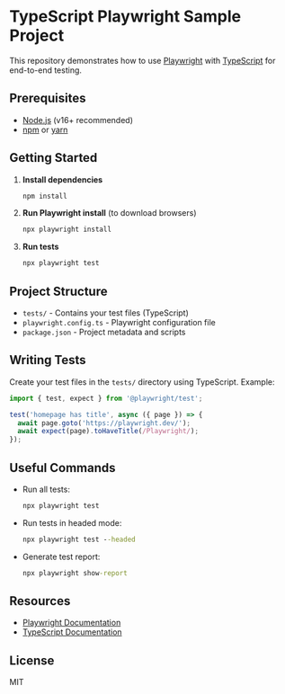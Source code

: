 # TypeScript Playwright Sample Project

This repository demonstrates how to use [Playwright](https://playwright.dev/) with [TypeScript](https://www.typescriptlang.org/) for end-to-end testing.

## Prerequisites

- [Node.js](https://nodejs.org/) (v16+ recommended)
- [npm](https://www.npmjs.com/) or [yarn](https://yarnpkg.com/)

## Getting Started

1. **Install dependencies**

   ```cmd
   npm install
   ```

2. **Run Playwright install** (to download browsers)

   ```cmd
   npx playwright install
   ```

3. **Run tests**

   ```cmd
   npx playwright test
   ```

## Project Structure

- `tests/` - Contains your test files (TypeScript)
- `playwright.config.ts` - Playwright configuration file
- `package.json` - Project metadata and scripts

## Writing Tests

Create your test files in the `tests/` directory using TypeScript. Example:

```typescript
import { test, expect } from '@playwright/test';

test('homepage has title', async ({ page }) => {
  await page.goto('https://playwright.dev/');
  await expect(page).toHaveTitle(/Playwright/);
});
```

## Useful Commands

- Run all tests:
  ```cmd
  npx playwright test
  ```
- Run tests in headed mode:
  ```cmd
  npx playwright test --headed
  ```
- Generate test report:
  ```cmd
  npx playwright show-report
  ```

## Resources

- [Playwright Documentation](https://playwright.dev/docs/intro)
- [TypeScript Documentation](https://www.typescriptlang.org/docs/)

## License

MIT
